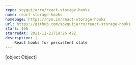 ```yaml
---
repo: soyguijarro/react-storage-hooks
name: react-storage-hooks
homepage: https://npm.im/react-storage-hooks
url: https://github.com/soyguijarro/react-storage-hooks
stars: 166
starredAt: 2021-11-21T19:26:42Z
description: |-
    React hooks for persistent state
---
```


[object Object]

